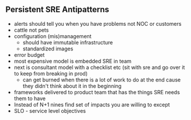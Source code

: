 Persistent SRE Antipatterns
---
* alerts should tell you when you have problems not NOC or customers
* cattle not pets
* configuration (mis)management
  * should have immutable infrastructure
  * standardized images
* error budget
* most expensive model is embedded SRE in team
* next is consultant model with a checklist etc (sit with sre and go over it to keep from breaking in prod)
  * can get burned when there is a lot of work to do at the end cause they didn't think about it in the beginning
* frameworks delivered to product team that has the things SRE needs them to have
* Instead of N+1 nines find set of impacts you are willing to except
* SLO - service level objectives

